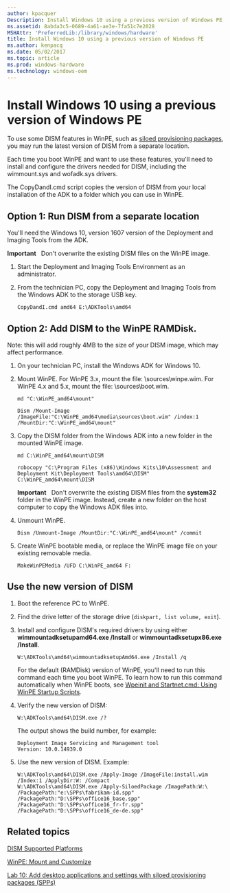```yaml
---
author: kpacquer
Description: Install Windows 10 using a previous version of Windows PE
ms.assetid: 8abda3c5-0689-4a61-ae3e-7fa51c7e2028
MSHAttr: 'PreferredLib:/library/windows/hardware'
title: Install Windows 10 using a previous version of Windows PE
ms.author: kenpacq
ms.date: 05/02/2017
ms.topic: article
ms.prod: windows-hardware
ms.technology: windows-oem
---
```


# Install Windows 10 using a previous version of Windows PE

To use some DISM features in WinPE, such as [siloed provisioning packages](siloed-provisioning-packages.md), you may run the latest version of DISM from a separate location.

Each time you boot WinPE and want to use these features, you'll need to install and configure the drivers needed for DISM, including the wimmount.sys and wofadk.sys drivers.

The CopyDandI.cmd script copies the version of DISM from your local installation of the ADK to a folder which you can use in WinPE. 

## <span id="Run_DISM_from_a_separate_location"></span>Option 1: Run DISM from a separate location

You'll need the Windows 10, version 1607 version of the Deployment and Imaging Tools from the ADK. 

**Important**   Don't overwrite the existing DISM files on the WinPE image.

1.  Start the Deployment and Imaging Tools Environment as an administrator.

2.  From the technician PC, copy the Deployment and Imaging Tools from the Windows ADK to the storage USB key.

    ```
    CopyDandI.cmd amd64 E:\ADKTools\amd64
	```

## <span id="Add_DISM_to_the_RAMdisk"></span>Option 2: Add DISM to the WinPE RAMDisk. 

Note: this will add roughly 4MB to the size of your DISM image, which may affect performance.

1.  On your technician PC, install the Windows ADK for Windows 10.

2.  Mount WinPE. For WinPE 3.x, mount the file: \\sources\\winpe.wim. For WinPE 4.x and 5.x, mount the file: \\sources\\boot.wim.

    ```
    md "C:\WinPE_amd64\mount"

    Dism /Mount-Image /ImageFile:"C:\WinPE_amd64\media\sources\boot.wim" /index:1 /MountDir:"C:\WinPE_amd64\mount"
    ```

3.  Copy the DISM folder from the Windows ADK into a new folder in the mounted WinPE image.

    ```
    md C:\WinPE_amd64\mount\DISM

    robocopy "C:\Program Files (x86)\Windows Kits\10\Assessment and Deployment Kit\Deployment Tools\amd64\DISM" C:\WinPE_amd64\mount\DISM
    ```

    **Important**   Don't overwrite the existing DISM files from the **system32** folder in the WinPE image. Instead, create a new folder on the host computer to copy the Windows ADK files into.

4.  Unmount WinPE.

    ```
    Dism /Unmount-Image /MountDir:"C:\WinPE_amd64\mount" /commit
    ```

5.  Create WinPE bootable media, or replace the WinPE image file on your existing removable media.

    ```
    MakeWinPEMedia /UFD C:\WinPE_amd64 F:
    ```

## <span id="Use DISM"></span>Use the new version of DISM

1.  Boot the reference PC to WinPE.

2.  Find the drive letter of the storage drive (`diskpart, list volume, exit`).

3.  Install and configure DISM's required drivers by using either **wimmountadksetupamd64.exe /Install** or **wimmountadksetupx86.exe /Install**.

    ```
    W:\ADKTools\amd64\wimmountadksetupAmd64.exe /Install /q
    ```

    For the default (RAMDisk) version of WinPE, you'll need to run this command each time you boot WinPE. To learn how to run this command automatically when WinPE boots, see [Wpeinit and Startnet.cmd: Using WinPE Startup Scripts](wpeinit-and-startnetcmd-using-winpe-startup-scripts.md).

4.  Verify the new version of DISM:

    ```
    W:\ADKTools\amd64\DISM.exe /?
    ```

    The output shows the build number, for example:

    ```
    Deployment Image Servicing and Management tool
    Version: 10.0.14939.0
    ```

4.  Use the new version of DISM. Example:

    ```
    W:\ADKTools\amd64\DISM.exe /Apply-Image /ImageFile:install.wim /Index:1 /ApplyDir:W: /Compact
    W:\ADKTools\amd64\DISM.exe /Apply-SiloedPackage /ImagePath:W:\ /PackagePath:"e:\SPPs\fabrikam-id.spp" /PackagePath:"D:\SPPs\office16_base.spp" /PackagePath:"D:\SPPs\office16_fr-fr.spp" /PackagePath:"D:\SPPs\office16_de-de.spp"
    ```

## <span id="related_topics"></span>Related topics

[DISM Supported Platforms](dism-supported-platforms.md)

[WinPE: Mount and Customize](winpe-mount-and-customize.md)

[Lab 10: Add desktop applications and settings with siloed provisioning packages (SPPs)](add-desktop-apps-with-spps-sxs.md)
